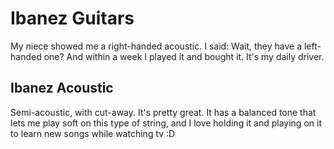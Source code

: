 # Ibanez Guitars

My niece showed me a right-handed acoustic. I said: Wait, they have a left-handed one? And within a week I played it and bought it. It's my daily driver.

## Ibanez Acoustic

Semi-acoustic, with cut-away. It's pretty great. It has a balanced tone that lets me play soft on this type of string, and I love holding it and playing on it to learn new songs while watching tv :D
